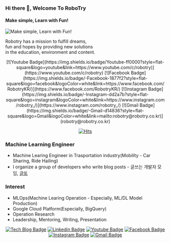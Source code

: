 ### Hi there 👋, Welcome To RoboTry
#### Make simple, Learn with Fun!
![Make simple, Learn with Fun!](http://robotry.co.kr/images/bg/bg_banner_main1.jpg)

Robotry has a mission to fulfill dreams,   
fun and hopes by providing new solutions   
in the education, environment and content.   

<div align=center>
[![Youtube Badge](https://img.shields.io/badge/Youtube-ff0000?style=flat-square&logo=youtube&link=https://www.youtube.com/c/robotry)](https://www.youtube.com/c/robotry) 
[![Facebook Badge](https://img.shields.io/badge/-Facebook-1877f2?style=flat-square&logo=facebook&logoColor=white&link=https://www.facebook.com/RobotryKR/)](https://www.facebook.com/RobotryKR/) 
[![Instagram Badge](https://img.shields.io/badge/-Instagram-dd2a7b?style=flat-square&logo=instagram&logoColor=white&link=https://www.instagram.com/robotry_/)](https://www.instagram.com/robotry_/) 
[![Gmail Badge](https://img.shields.io/badge/-Gmail-d14836?style=flat-square&logo=Gmail&logoColor=white&link=mailto:robotry@robotry.co.kr)](robotry@robotry.co.kr)
</div>


<div align=center>

[![Hits](https://hits.seeyoufarm.com/api/count/incr/badge.svg?url=https%3A%2F%2Fgithub.com%2Fzzsza)](https://hits.seeyoufarm.com) 

</div>

### Machine Learning Engineer
- Machine Learing Engineer in Trasportation industry(Mobility - Car Sharing, Ride Hailing)
- I organize a group of developers who write blog posts - 글쓰는 개발자 모임, [글또](https://bit.ly/geultto)

### Interest
- MLOps(Machine Learing Operation - Especially, ML/DL Model Production)
- Google Cloud Platform(Especially, BigQuery)
- Operation Research
- Leadership, Mentoring, Writing, Presentation

<div align=center>

[![Tech Blog Badge](http://img.shields.io/badge/-Tech%20blog-black?style=flat-square&logo=github&link=https://zzsza.github.io/)](https://zzsza.github.io/) 
[![Linkedin Badge](https://img.shields.io/badge/-LinkedIn-blue?style=flat-square&logo=Linkedin&logoColor=white&link=https://www.linkedin.com/in/seong-yun-byeon-8183a8113/)](https://www.linkedin.com/in/seong-yun-byeon-8183a8113/) 
[![Youtube Badge](https://img.shields.io/badge/Youtube-ff0000?style=flat-square&logo=youtube&link=https://www.youtube.com/c/kyleschool)](https://www.youtube.com/c/kyleschool) 
[![Facebook Badge](https://img.shields.io/badge/-Facebook-1877f2?style=flat-square&logo=facebook&logoColor=white&link=https://www.facebook.com/zzsza)](https://www.facebook.com/zzsza) 
[![Instagram Badge](https://img.shields.io/badge/-Instagram-dd2a7b?style=flat-square&logo=instagram&logoColor=white&link=https://www.instagram.com/data.scientist/)](https://www.instagram.com/data.scientist/) 
[![Gmail Badge](https://img.shields.io/badge/-Gmail-d14836?style=flat-square&logo=Gmail&logoColor=white&link=mailto:snugyun01@gmail.com)](mailto:snugyun01@gmail.com)
</div>
